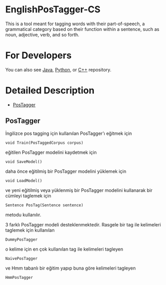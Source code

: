 # EnglishPosTagger-CS

This is a tool meant for tagging words with their part-of-speech, a grammatical category based on their function within a sentence, such as noun, adjective, verb, and so forth. 

For Developers
============
You can also see [Java](https://github.com/starlangsoftware/EnglishPosTagger), [Python](https://github.com/starlangsoftware/EnglishPosTagger-Py), or [C++](https://github.com/starlangsoftware/EnglishPosTagger-CPP) repository.

Detailed Description
============
+ [PosTagger](#postagger)

## PosTagger

İngilizce pos tagging için kullanılan PosTagger'ı eğitmek için 

	void Train(PosTaggedCorpus corpus)
	
eğitilen PosTagger modelini kaydetmek için

	void SaveModel()
	
daha önce eğitilmiş bir PosTagger modelini yüklemek için

	void LoadModel()
	
ve yeni eğitilmiş veya yüklenmiş bir PosTagger modelini kullanarak bir cümleyi taglemek için

	Sentence PosTag(Sentence sentence)
	
metodu kullanılır.

3 farklı PosTagger modeli desteklenmektedir. Rasgele bir tag ile kelimeleri taglemek için kullanılan

	DummyPosTagger
	
o kelime için en çok kullanılan tag ile kelimeleri tagleyen

	NaivePosTagger
	
ve Hmm tabanlı bir eğitim yapıp buna göre kelimeleri tagleyen

	HmmPosTagger
